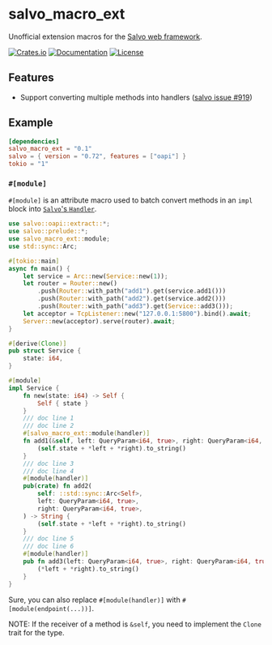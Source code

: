 # salvo_macro_ext

Unofficial extension macros for the [Salvo web framework](https://github.com/salvo-rs/salvo).

[![Crates.io](https://img.shields.io/crates/v/salvo_macro_ext)](https://crates.io/crates/salvo_macro_ext)
[![Documentation](https://shields.io/docsrs/salvo_macro_ext)](https://docs.rs/salvo_macro_ext)
[![License](https://img.shields.io/crates/l/salvo_macro_ext)](https://github.com/andeya/salvo_macro_ext?tab=MIT-1-ov-file)

## Features

-   Support converting multiple methods into handlers ([salvo issue #919](https://github.com/salvo-rs/salvo/issues/919))

## Example

```toml
[dependencies]
salvo_macro_ext = "0.1"
salvo = { version = "0.72", features = ["oapi"] }
tokio = "1"
```

### `#[module]`

`#[module]` is an attribute macro used to batch convert methods in an `impl` block into [`Salvo`'s `Handler`](https://github.com/salvo-rs/salvo).

```rust
use salvo::oapi::extract::*;
use salvo::prelude::*;
use salvo_macro_ext::module;
use std::sync::Arc;

#[tokio::main]
async fn main() {
    let service = Arc::new(Service::new(1));
    let router = Router::new()
        .push(Router::with_path("add1").get(service.add1()))
        .push(Router::with_path("add2").get(service.add2()))
        .push(Router::with_path("add3").get(Service::add3()));
    let acceptor = TcpListener::new("127.0.0.1:5800").bind().await;
    Server::new(acceptor).serve(router).await;
}

#[derive(Clone)]
pub struct Service {
    state: i64,
}

#[module]
impl Service {
    fn new(state: i64) -> Self {
        Self { state }
    }
    /// doc line 1
    /// doc line 2
    #[salvo_macro_ext::module(handler)]
    fn add1(&self, left: QueryParam<i64, true>, right: QueryParam<i64, true>) -> String {
        (self.state + *left + *right).to_string()
    }
    /// doc line 3
    /// doc line 4
    #[module(handler)]
    pub(crate) fn add2(
        self: ::std::sync::Arc<Self>,
        left: QueryParam<i64, true>,
        right: QueryParam<i64, true>,
    ) -> String {
        (self.state + *left + *right).to_string()
    }
    /// doc line 5
    /// doc line 6
    #[module(handler)]
    pub fn add3(left: QueryParam<i64, true>, right: QueryParam<i64, true>) -> String {
        (*left + *right).to_string()
    }
}
```

Sure, you can also replace `#[module(handler)]` with `#[module(endpoint(...))]`.

NOTE: If the receiver of a method is `&self`, you need to implement the `Clone` trait for the type.
